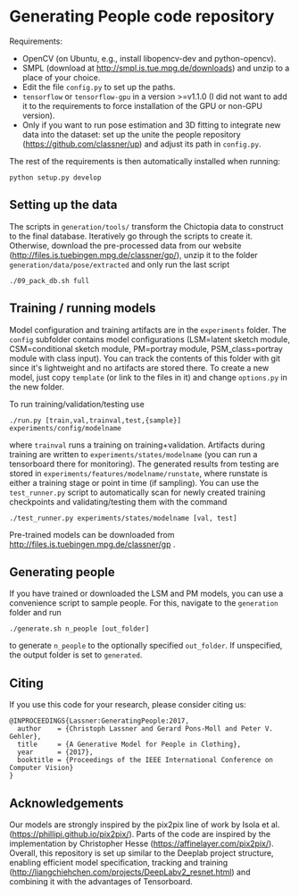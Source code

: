 # Generating People code repository

Requirements:

* OpenCV (on Ubuntu, e.g., install libopencv-dev and python-opencv).
* SMPL (download at http://smpl.is.tue.mpg.de/downloads) and unzip to a
  place of your choice.
* Edit the file `config.py` to set up the paths.
* `tensorflow` or `tensorflow-gpu` in a version >=v1.1.0 (I did not want to add
  it to the requirements to force installation of the GPU or non-GPU version).
* Only if you want to run pose estimation and 3D fitting to integrate new data
  into the dataset: set up the unite the people repository
  (https://github.com/classner/up) and adjust its path in `config.py`.

The rest of the requirements is then automatically installed when running:

```
python setup.py develop
```

## Setting up the data

The scripts in `generation/tools/` transform the Chictopia data to construct to
the final database. Iteratively go through the scripts to create it. Otherwise,
download the pre-processed data from our website
(http://files.is.tuebingen.mpg.de/classner/gp/), unzip it to the folder
`generation/data/pose/extracted` and only run the last script

```
./09_pack_db.sh full
```

## Training / running models

Model configuration and training artifacts are in the `experiments` folder. The
`config` subfolder contains model configurations (LSM=latent sketch module,
CSM=conditional sketch module, PM=portray module, PSM_class=portray module with
class input). You can track the contents of this folder with git since it's
lightweight and no artifacts are stored there. To create a new model, just copy
`template` (or link to the files in it) and change `options.py` in the new
folder.

To run training/validation/testing use 

```
./run.py [train,val,trainval,test,{sample}] experiments/config/modelname
```

where `trainval` runs a training on training+validation. Artifacts during
training are written to `experiments/states/modelname` (you can run a
tensorboard there for monitoring). The generated results from testing are stored
in `experiments/features/modelname/runstate`, where runstate is either a
training stage or point in time (if sampling). You can use the `test_runner.py`
script to automatically scan for newly created training checkpoints and
validating/testing them with the command 

```
./test_runner.py experiments/states/modelname [val, test]
```

Pre-trained models can be downloaded from
http://files.is.tuebingen.mpg.de/classner/gp .

## Generating people

If you have trained or downloaded the LSM and PM models, you can use a
convenience script to sample people. For this, navigate to the `generation`
folder and run

```
./generate.sh n_people [out_folder]
```

to generate `n_people` to the optionally specified `out_folder`. If unspecified,
the output folder is set to `generated`.

## Citing

If you use this code for your research, please consider citing us:

```
@INPROCEEDINGS{Lassner:GeneratingPeople:2017,
  author    = {Christoph Lassner and Gerard Pons-Moll and Peter V. Gehler},
  title     = {A Generative Model for People in Clothing},
  year      = {2017},
  booktitle = {Proceedings of the IEEE International Conference on Computer Vision}
}
```

## Acknowledgements

Our models are strongly inspired by the pix2pix line of work by Isola et al.
(https://phillipi.github.io/pix2pix/). Parts of the code are inspired by the
implementation by Christopher Hesse (https://affinelayer.com/pix2pix/). Overall,
this repository is set up similar to the Deeplab project structure, enabling
efficient model specification, tracking and training
(http://liangchiehchen.com/projects/DeepLabv2_resnet.html) and combining it with
the advantages of Tensorboard.
